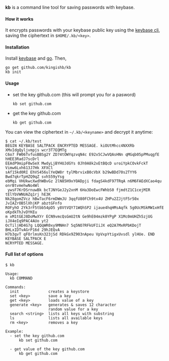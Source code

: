 
**kb** is a command line tool for saving passwords with keybase.

#### How it works

It encrypts passwords with your keybase public key using the [keybase
cli](https://keybase.io/docs/command_line), saving the ciphertext in `$HOME/.kb/<key>`.

#### Installation
Install [keybase](https://keybase.io/) and [go](https://golang.org/doc/install). Then,
```
go get github.com/kingishb/kb
kb init
```

#### Usage

* set the key github.com (this will prompt you for a pasword)
  ```text
  kb set github.com
  ```
* get the key github.com
  ```text
  kb get github.com
  ```
You can view the ciphertext in `~/.kb/<keyname>` and decrypt it anytime:

```text
$ cat ~/.kb/test
BEGIN KEYBASE SALTPACK ENCRYPTED MESSAGE. kiOUtMhcc4NXXRb XMxIdgQyljvmpjs wcr3T7EQMTg
C6o7 FW06TvfusBBSg2Y ZD74tOWYqzvqN4c E92x5CJwVQAsHNn qMGqb05pPMuqgfE hHEE3RadJ7scDrl
EEAdP9mipF0wSeX MwdyLjBYHUJdGYs 0Jh9A8k2xEtBQcD uroiYpkCOvkFckT Vimw6Lxh613J7Hk XFXCl
sAf15kd0RI EhVS456ulYeQW8r tylMbrvixB0cVbX b29wBDd70s2TYY6 Bwd7qkrTpHZQ9qZ svh559yYsg
ebMqi VHUkwcXwdhWBvGz 2lN85H9xYOADpji fdagS4kdF97TRqA n6M6FAEdXCao4qu onrBtvmehwNo4Wl
 ywsF7KrDSrnuwBk bcTJNYGeJ2y2xnM 6Ha3DoEwcFWhbS0 fjmdtZ1C1cejMIR tElYbVWNUAZq1rj hE3K
Nk28gomZVcz hBw7acF6rmDWmJU 3qqfU80FCh9tx4U ZHPu2ZJjtF5r50x JvIAZrOB5lXhjKP abztGFnfo
ROFyhO 2Yk3rF5tbb54pD5 y8VtVQY71WQhSP2 ijaue4hqHMsAqfk 5g0UcMSkMW1xHfE oKpdkThJvDYKEu
m xM1tGEJ8DoMwXYr ECN9vmcQsGmU2tN Ge9hE04mzk0YPgP X1Mc0mUHZh5zjUG iJX4eIq9PAC4AUo yt2
OcTiljHD4G7g LQQqWR0xy9MNHn7 5q5NO7RFkUFIiJX eQ2A7MxRPbKDojT BHLxIDTvAGrP16d 29hJEQvA
H7b3gvT qFOrlmsKn323jSd RDkGx9Z903nApeu VpVxpYtigxUvsdl ylHUe. END KEYBASE SALTPACK E
NCRYPTED MESSAGE.
```

#### Full list of options
```
$ kb

Usage:
  kb COMMAND

Commands:
  init             creates a keystore
  set <key>        save a key
  get <key>        loads value of a key
  generate <key>   generates & saves 12 character
                   random value for a key
  search <string>  lists all keys with substring
  ls               lists all available keys
  rm <key>         removes a key

Example:
  - set the key github.com
      kb set github.com

  - get value of the key github.com
      kb get github.com

```
